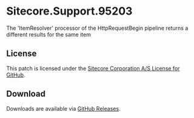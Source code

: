 # Sitecore.Support.95203
The 'ItemResolver' processor of the HttpRequestBegin pipeline returns a different results for the same item

## License  
This patch is licensed under the [Sitecore Corporation A/S License for GitHub](https://github.com/sitecoresupport/Sitecore.Support.95203/blob/master/LICENSE).  

## Download  
Downloads are available via [GitHub Releases](https://github.com/sitecoresupport/Sitecore.Support.95203/releases).  
